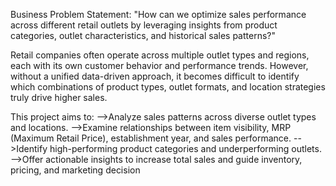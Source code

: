 Business Problem Statement:
"How can we optimize sales performance across different retail outlets by leveraging insights from product categories, outlet characteristics, and historical sales patterns?"

Retail companies often operate across multiple outlet types and regions, each with its own customer behavior and performance trends. However, without a unified data-driven approach, it becomes difficult to identify which combinations of product types, outlet formats, and location strategies truly drive higher sales.



This project aims to:
-->Analyze sales patterns across diverse outlet types and locations.
-->Examine relationships between item visibility, MRP (Maximum Retail Price), establishment year, and sales performance.
-->Identify high-performing product categories and underperforming outlets.
-->Offer actionable insights to increase total sales and guide inventory, pricing, and marketing decision

